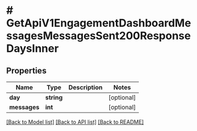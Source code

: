 # # GetApiV1EngagementDashboardMessagesMessagesSent200ResponseDaysInner

## Properties

Name | Type | Description | Notes
------------ | ------------- | ------------- | -------------
**day** | **string** |  | [optional]
**messages** | **int** |  | [optional]

[[Back to Model list]](../../README.md#models) [[Back to API list]](../../README.md#endpoints) [[Back to README]](../../README.md)
